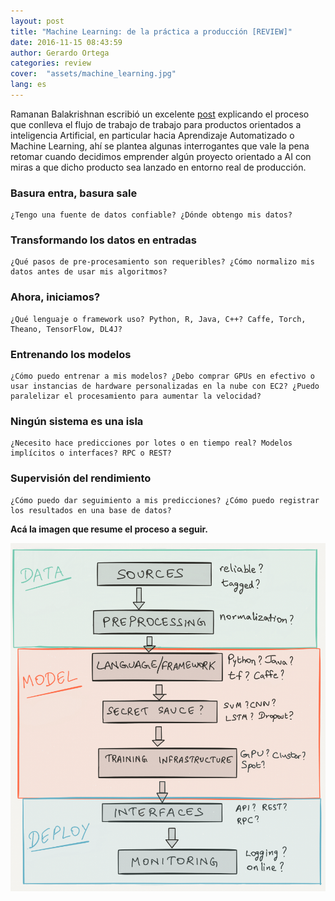 ```yaml
---
layout: post
title: "Machine Learning: de la práctica a producción [REVIEW]"
date: 2016-11-15 08:43:59
author: Gerardo Ortega
categories: review
cover:  "assets/machine_learning.jpg"
lang: es
---
```


Ramanan Balakrishnan escribió un excelente [post](https://engineering.semantics3.com/2016/11/13/machine-learning-practice-to-production/) explicando el proceso que conlleva el flujo de trabajo de trabajo para productos orientados a inteligencia Artificial, en particular hacia Aprendizaje Automatizado o Machine Learning, ahí se plantea algunas interrogantes que vale la pena retomar cuando decidimos emprender algún proyecto orientado a AI con miras a que dicho producto sea lanzado en entorno real de producción.  

### Basura entra, basura sale

    ¿Tengo una fuente de datos confiable? ¿Dónde obtengo mis datos?

### Transformando los datos en entradas

    ¿Qué pasos de pre-procesamiento son requeribles? ¿Cómo normalizo mis datos antes de usar mis algoritmos?

### Ahora, iniciamos?

    ¿Qué lenguaje o framework uso? Python, R, Java, C++? Caffe, Torch, Theano, TensorFlow, DL4J?

### Entrenando los modelos

    ¿Cómo puedo entrenar a mis modelos? ¿Debo comprar GPUs en efectivo o usar instancias de hardware personalizadas en la nube con EC2? ¿Puedo paralelizar el procesamiento para aumentar la velocidad?

### Ningún sistema es una isla

    ¿Necesito hace predicciones por lotes o en tiempo real? Modelos implícitos o interfaces? RPC o REST?

### Supervisión del rendimiento

    ¿Cómo puedo dar seguimiento a mis predicciones? ¿Cómo puedo registrar los resultados en una base de datos? 


<b>Acá la imagen que resume el proceso a seguir.</b>

![Machine Learning de desarrollo a producción](/assets/machine_learning_desarrollo_a_produccion.png)
